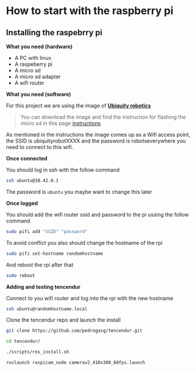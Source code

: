 # How to start with the raspberry pi

## Installing the raspebrry pi

**What you need (hardware)**
+ A PC with linux
+ A raspeberry pi
+ A micro sd
+ A micro sd adapter
+ A wifi router

**What you need (software)**

For this project we are using the image of [**Ubiquity robotics**](https://ubiquityrobotics.com/) 

>You can download the image and find the instruction for flashing the micro sd in this page [instructions](https://downloads.ubiquityrobotics.com/pi.html)

As mentioned in the instructions the image comes up as a Wifi access point, the SSID is ubiquityrobotXXXX and the password is robotseverywhere you need to connect to this wifi. 

**Once connected**

You should log in ssh with the follow command
```sh
ssh ubuntu@10.42.0.1
```
The password is `ubuntu` you maybe want to change this later

**Once logged**

You should add the wifi router ssid and password to the pi ussing the follow command
```sh
sudo pifi add "SSID" "password"
```
To avoid conflict you also should change the hostname of the rpi
```sh
sudo pifi set-hostname randomhostname
```
And reboot the rpi after that
```sh
sudo reboot
```

**Adding and testing tencendur**

Connect to you wifi router and log into the rpi with the new hostname

```sh
ssh ubuntu@randomhostname.local
```

Clone the tencendur repo and launch the install

```sh
git clone https://github.com/pedrogasg/tencendur.git

cd tencendur/

./scripts/ros_install.sh

roslaunch raspicam_node camerav2_410x308_60fps.launch
 
```